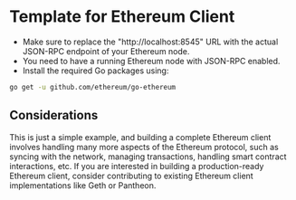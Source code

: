 
# Template for Ethereum Client

- Make sure to replace the "http://localhost:8545" URL with the actual JSON-RPC endpoint of your Ethereum node.
- You need to have a running Ethereum node with JSON-RPC enabled.
- Install the required Go packages using:






```bash
go get -u github.com/ethereum/go-ethereum
```




## Considerations

This is just a simple example, and building a complete Ethereum client involves handling many more aspects of the Ethereum protocol, such as syncing with the network, managing transactions, handling smart contract interactions, etc. If you are interested in building a production-ready Ethereum client, consider contributing to existing Ethereum client implementations like Geth or Pantheon.
